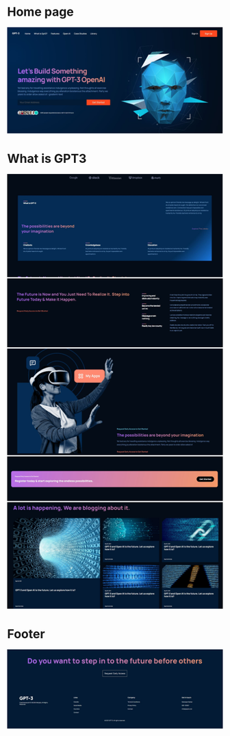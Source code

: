 <h1>Home page</h1>
<img src="https://github.com/samarpansarkar/gpt3-react/blob/master/Capture1.JPG" alt="heading1"/>
<h1>What is GPT3</h1>
<img src="https://github.com/samarpansarkar/gpt3-react/blob/master/Capture2.JPG" alt="heading2"/>
<img src="https://github.com/samarpansarkar/gpt3-react/blob/master/Capture3.JPG" alt="heading3"/>
<img src="https://github.com/samarpansarkar/gpt3-react/blob/master/Capture4.JPG" alt="heading4"/>
<img src="https://github.com/samarpansarkar/gpt3-react/blob/master/Capture5.JPG" alt="heading5"/>
<img src="https://github.com/samarpansarkar/gpt3-react/blob/master/Capture6.JPG" alt="heading6"/>
<h1>Footer</h1>
<img src="https://github.com/samarpansarkar/gpt3-react/blob/master/Capture7.JPG" alt="heading"/>

